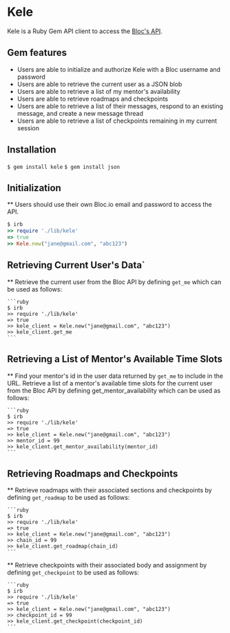 # Kele
Kele is a Ruby Gem API client to access the [Bloc's API](http://docs.blocapi.apiary.io/#).

## Gem features
- Users are able to initialize and authorize Kele with a Bloc username and password
- Users are able to retrieve the current user as a JSON blob
- Users are able to retrieve a list of my mentor's availability
- Users are able to retrieve roadmaps and checkpoints
- Users are able to retrieve a list of their messages, respond to an existing message, and create a new message thread
- Users are able to retrieve a list of checkpoints remaining in my current session

## Installation

  `$ gem install kele`
  `$ gem install json`

## Initialization
  ** Users should use their own Bloc.io email and password to access the API.

  ```ruby
  $ irb
  >> require './lib/kele'
  => true
  >> Kele.new("jane@gmail.com", "abc123")
  ```

## Retrieving Current User's Data`

  ** Retrieve the current user from the Bloc API by defining `get_me` which can be used as follows:

    ```ruby
    $ irb
    >> require './lib/kele'
    => true
    >> kele_client = Kele.new("jane@gmail.com", "abc123")
    >> kele_client.get_me
    ```
## Retrieving a List of Mentor's Available Time Slots
  ** Find your mentor's id in the user data returned by `get_me` to include in the URL. Retrieve a list of a mentor's available time slots for the current user from the Bloc API by defining get_mentor_availability which can be used as follows:

    ```ruby
    $ irb
    >> require './lib/kele'
    => true
    >> kele_client = Kele.new("jane@gmail.com", "abc123")
    >> mentor_id = 99
    >> kele_client.get_mentor_availability(mentor_id)
    ```

## Retrieving Roadmaps and Checkpoints
  ** Retrieve roadmaps with their associated sections and checkpoints by defining `get_roadmap` to be used as follows:

    ```ruby
    $ irb
    >> require './lib/kele'
    => true
    >> kele_client = Kele.new("jane@gmail.com", "abc123")
    >> chain_id = 99
    >> kele_client.get_roadmap(chain_id)
    ```

  ** Retrieve checkpoints with their associated body and assignment by defining `get_checkpoint` to be used as follows:

    ```ruby
    $ irb
    >> require './lib/kele'
    => true
    >> kele_client = Kele.new("jane@gmail.com", "abc123")
    >> checkpoint_id = 99
    >> kele_client.get_checkpoint(checkpoint_id)
    ```

